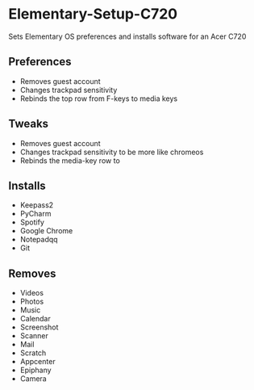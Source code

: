# Elementary-Setup-C720
Sets Elementary OS preferences and installs software for an Acer C720

## Preferences
* Removes guest account
* Changes trackpad sensitivity
* Rebinds the top row from F-keys to media keys

## Tweaks
* Removes guest account
* Changes trackpad sensitivity to be more like chromeos
* Rebinds the media-key row to <Escape> <Home> <End> <Refresh> <Screenshot> <Command> <BrightnessDown> <BrightnessUp> <AudioMute> <AudioDecrease> <AudioIncrease> <Power>

## Installs
* Keepass2
* PyCharm
* Spotify
* Google Chrome
* Notepadqq
* Git

## Removes
* Videos
* Photos
* Music
* Calendar
* Screenshot
* Scanner
* Mail
* Scratch
* Appcenter
* Epiphany
* Camera